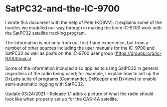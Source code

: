 # SatPC32-and-the-IC-9700

I wrote this document with the help of Pete (KD9VV). It explains
some of the hurdles we muddled our way through in making the 
Icom IC-9700 work with the SatPC32 satellite tracking program.

The information is not only from out first-hand experience, but
from a number of other sources including the user manuals for 
the IC-9700 and SatPC32 as well as posts on the IC-9700 user
group (https://groups.io/g/ic-9700/topics).

Some of the information included also applies to using SatPC32
in general regardless of the radio being used; for example, I
explain how to set up the DxLabs suite of programs (Commander,
DxKeeper and DxView) to enable semi-automatic logging with
SatPC32.

Update 03/24/2021 - Release 1.1 adds a picture of what the 
radio should look like when properly set up for the CAS-4A
satellite.
